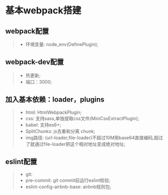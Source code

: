 # 基本webpack搭建
## webpack配置
  > * 环境变量: node_env(DefinePlugin);
## webpack-dev配置
  > * 热更新;
  > * 端口：3000;
## 加入基本依赖：loader，plugins
  > * html: HtmlWebpackPlugin;
  > * css: 支持sass,单独提取css文件(MiniCssExtractPlugin);
  > * babel: 支持es6+;
  > * SplitChunks: js去重和分离 chunk;
  > * img路径: (url-loader,file-loader)不超过10M用base64直接编码,超过了就通过file-loader把这个相对地址变成绝对地址;
## eslint配置
  > * git:
  > * pre-commit: git commit前运行eslint校验;
  > * eslint-config-airbnb-base: airbnb规则包;
